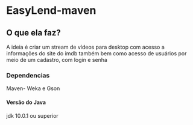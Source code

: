 # EasyLend-maven

## O que ela faz?
 A ideia é criar um stream de vídeos para desktop com acesso a informações do site do imdb também
 bem como acesso de usuários por meio de um cadastro, com login e senha
 
 ### Dependencias 
 Maven- Weka e Gson
 
 #### Versão do Java
 
 jdk 10.0.1 ou superior
